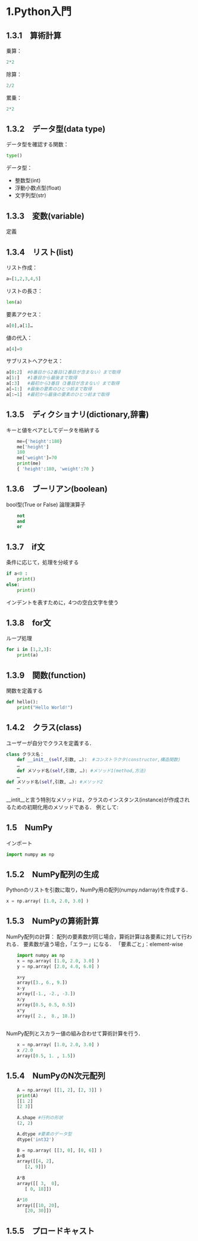 # 1.Python入門
## 1.3.1　算術計算
乗算：
```python
2*2
```

除算：
```python
2/2
```

累乗：
```python
2*2
```

## 1.3.2　データ型(data type)
データ型を確認する関数：
```python
type()
```

データ型：
-  整数型(int)
-  浮動小数点型(float)
-  文字列型(str)

## 1.3.3　変数(variable)
定義
	
## 1.3.4　リスト(list)
リスト作成：
```python
a=[1,2,3,4,5]
```

リストの長さ：

```python
len(a)
```


要素アクセス：
```python	
a[0],a[1]…
```

値の代入：

```python	
a[4]=9
```

サブリストへアクセス：

```python
a[0:2]  #0番目から2番目(2番目が含まない）まで取得
a[1:]  	#1番目から最後まで取得
a[:3]  	#最初から3番目（3番目が含まない）まで取得
a[−1:]  #最後の要素のひとつ前まで取得
a[:−1]	#最初から最後の要素のひとつ前まで取得
```

## 1.3.5　ディクショナリ(dictionary,辞書)
キーと値をペアとしてデータを格納する

```python	
	me={'height':180}
    me['height']
    180
	me['weight']=70
    print(me)
	{ 'height':180, 'weight':70 }
```

## 1.3.6　ブーリアン(boolean)
bool型(True or False)
論理演算子

```python	
    not 
	and
	or
```

## 1.3.7　if文
条件に応じて，処理を分岐する
```python	
if a<0 :
	print()   
else:
	print()
```

インデントを表すために，4つの空白文字を使う    
	
## 1.3.8　for文
ループ処理

```python	
for i in [1,2,3]:
	print(a)
```
## 1.3.9　関数(function)
関数を定義する

```python	
def hello():
	print("Hello World!")	
```

## 1.4.2　クラス(class)
ユーザーが自分でクラスを定義する．

```python	
class クラス名：
	def __init__(self,引数, …):  #コンストラクタ(constructor,構造関数)
	…
	def メソッド名(self,引数, …): #メソッド1(method,方法)
	…
def メソッド名(self,引数, …): #メソッド2
	…
```
__intit__と言う特別なメソッドは，クラスのインスタンス(instance)が作成されるための初期化用のメソッドである．
例として:

## 1.5　NumPy
インポート

```python	
import numpy as np
```


## 1.5.2　NumPy配列の生成
Pythonのリストを引数に取り，NumPy用の配列(numpy.ndarray)を作成する．

```python	
x = np.array( [1.0, 2.0, 3.0] )
```

## 1.5.3　NumPyの算術計算
NumPy配列の計算：
配列の要素数が同じ場合，算術計算は各要素に対して行われる．
要素数が違う場合，「エラー」になる．
「要素ごと」：element-wise

```python	
    import numpy as np
    x = np.array( [1.0, 2.0, 3.0] )
    y = np.array( [2.0, 4.0, 6.0] )

    x+y
    array([3., 6., 9.])
    x-y
    array([-1., -2., -3.])
    x/y
    array([0.5, 0.5, 0.5])
    x*y
    array([ 2.,  8., 18.])
    
```

NumPy配列とスカラー値の組み合わせて算術計算を行う．
```python	
    x = np.array( [1.0, 2.0, 3.0] )
    x /2.0
    array([0.5, 1. , 1.5])
```

## 1.5.4　NumPyのN次元配列

```python	
    A = np.array( [[1, 2], [2, 3]] )
    print(A)
    [[1 2]
    [2 3]]
	
    A.shape #行列の形状
    (2, 2)

    A.dtype #要素のデータ型
    dtype('int32')

    B = np.array( [[3, 0], [0, 6]] )
    A+B
    array([[4, 2],
       [2, 9]])
    
    A*B
    array([[ 3,  0],
       [ 0, 18]])

    A*10
    array([[10, 20],
       [20, 30]])
```

## 1.5.5　プロードキャスト
